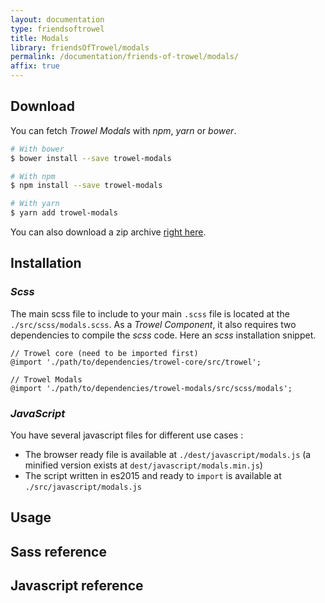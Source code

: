 ```yaml
---
layout: documentation
type: friendsoftrowel
title: Modals
library: friendsOfTrowel/modals
permalink: /documentation/friends-of-trowel/modals/
affix: true
---
```


## Download

You can fetch *Trowel Modals* with *npm*, *yarn* or *bower*.

```bash
# With bower
$ bower install --save trowel-modals

# With npm
$ npm install --save trowel-modals

# With yarn
$ yarn add trowel-modals
```

You can also download a zip archive [right here](https://github.com/FriendsOfTrowel/Modals/archive/master.zip).

## Installation

### *Scss*
The main scss file to include to your main `.scss` file is located at the `./src/scss/modals.scss`. As a *Trowel Component*, it also requires two dependencies to compile the *scss* code. Here an *scss* installation snippet.

```
// Trowel core (need to be imported first)
@import './path/to/dependencies/trowel-core/src/trowel';

// Trowel Modals
@import './path/to/dependencies/trowel-modals/src/scss/modals';
```

### *JavaScript*
You have several javascript files for different use cases :
* The browser ready file is available at `./dest/javascript/modals.js` (a minified version exists at `dest/javascript/modals.min.js`)
* The script written in es2015 and ready to `import` is available at `./src/javascript/modals.js`

## Usage

## Sass reference

## Javascript reference